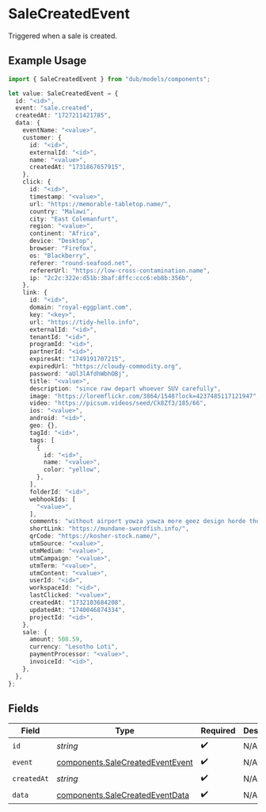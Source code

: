 # SaleCreatedEvent

Triggered when a sale is created.

## Example Usage

```typescript
import { SaleCreatedEvent } from "dub/models/components";

let value: SaleCreatedEvent = {
  id: "<id>",
  event: "sale.created",
  createdAt: "1727211421785",
  data: {
    eventName: "<value>",
    customer: {
      id: "<id>",
      externalId: "<id>",
      name: "<value>",
      createdAt: "1731867657915",
    },
    click: {
      id: "<id>",
      timestamp: "<value>",
      url: "https://memorable-tabletop.name/",
      country: "Malawi",
      city: "East Colemanfurt",
      region: "<value>",
      continent: "Africa",
      device: "Desktop",
      browser: "Firefox",
      os: "Blackberry",
      referer: "round-seafood.net",
      refererUrl: "https://low-cross-contamination.name",
      ip: "2c2c:322e:d51b:3baf:8ffc:ccc6:eb8b:356b",
    },
    link: {
      id: "<id>",
      domain: "royal-eggplant.com",
      key: "<key>",
      url: "https://tidy-hello.info",
      externalId: "<id>",
      tenantId: "<id>",
      programId: "<id>",
      partnerId: "<id>",
      expiresAt: "1749191707215",
      expiredUrl: "https://cloudy-commodity.org",
      password: "aUl3lAfdhWbhOBj",
      title: "<value>",
      description: "since raw depart whoever SUV carefully",
      image: "https://loremflickr.com/3864/1548?lock=4237485117121947",
      video: "https://picsum.videos/seed/Ck8Zf3/185/66",
      ios: "<value>",
      android: "<id>",
      geo: {},
      tagId: "<id>",
      tags: [
        {
          id: "<id>",
          name: "<value>",
          color: "yellow",
        },
      ],
      folderId: "<id>",
      webhookIds: [
        "<value>",
      ],
      comments: "without airport yowza yowza more geez design horde though",
      shortLink: "https://mundane-swordfish.info/",
      qrCode: "https://kosher-stock.name/",
      utmSource: "<value>",
      utmMedium: "<value>",
      utmCampaign: "<value>",
      utmTerm: "<value>",
      utmContent: "<value>",
      userId: "<id>",
      workspaceId: "<id>",
      lastClicked: "<value>",
      createdAt: "1732103684208",
      updatedAt: "1740046874334",
      projectId: "<id>",
    },
    sale: {
      amount: 508.59,
      currency: "Lesotho Loti",
      paymentProcessor: "<value>",
      invoiceId: "<id>",
    },
  },
};
```

## Fields

| Field                                                                                | Type                                                                                 | Required                                                                             | Description                                                                          |
| ------------------------------------------------------------------------------------ | ------------------------------------------------------------------------------------ | ------------------------------------------------------------------------------------ | ------------------------------------------------------------------------------------ |
| `id`                                                                                 | *string*                                                                             | :heavy_check_mark:                                                                   | N/A                                                                                  |
| `event`                                                                              | [components.SaleCreatedEventEvent](../../models/components/salecreatedeventevent.md) | :heavy_check_mark:                                                                   | N/A                                                                                  |
| `createdAt`                                                                          | *string*                                                                             | :heavy_check_mark:                                                                   | N/A                                                                                  |
| `data`                                                                               | [components.SaleCreatedEventData](../../models/components/salecreatedeventdata.md)   | :heavy_check_mark:                                                                   | N/A                                                                                  |